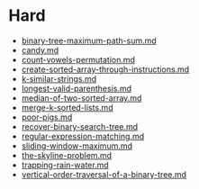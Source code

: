 Hard
====

- [binary-tree-maximum-path-sum.md](Hard/binary-tree-maximum-path-sum.md)
- [candy.md](Hard/candy.md)
- [count-vowels-permutation.md](Hard/count-vowels-permutation.md)
- [create-sorted-array-through-instructions.md](Hard/create-sorted-array-through-instructions.md)
- [k-similar-strings.md](Hard/k-similar-strings.md)
- [longest-valid-parenthesis.md](Hard/longest-valid-parenthesis.md)
- [median-of-two-sorted-array.md](Hard/median-of-two-sorted-array.md)
- [merge-k-sorted-lists.md](Hard/merge-k-sorted-lists.md)
- [poor-pigs.md](Hard/poor-pigs.md)
- [recover-binary-search-tree.md](Hard/recover-binary-search-tree.md)
- [regular-expression-matching.md](Hard/regular-expression-matching.md)
- [sliding-window-maximum.md](Hard/sliding-window-maximum.md)
- [the-skyline-problem.md](Hard/the-skyline-problem.md)
- [trapping-rain-water.md](Hard/trapping-rain-water.md)
- [vertical-order-traversal-of-a-binary-tree.md](Hard/vertical-order-traversal-of-a-binary-tree.md)
